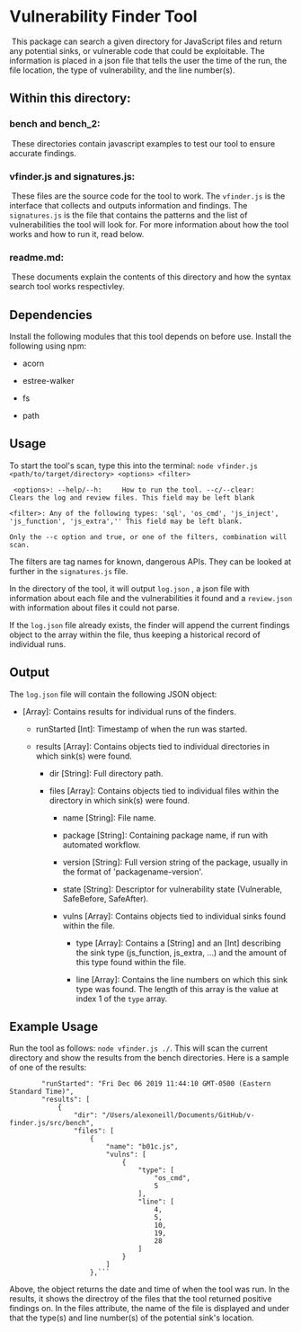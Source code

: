 # Vulnerability Finder Tool

​	This package can search a given directory for JavaScript files and return any potential sinks, or vulnerable code that could be exploitable. The information is placed in a json file that tells the user the time of the run, the file location, the type of vulnerability, and the line number(s).



## Within this directory:

### bench and bench_2:

​	These directories contain javascript examples to test our tool to ensure accurate findings. 

### vfinder.js and signatures.js:

​	These files are the source code for the tool to work. The `vfinder.js` is the interface that collects and outputs information and findings. The `signatures.js` is the file that contains the patterns and the list of vulnerabilities the tool will look for. For more information about how the tool works and how to run it, read below. 

### readme.md:

​	These documents explain the contents of this directory and how the syntax search tool works respectivley. 



## Dependencies

Install the following modules that this tool depends on before use. Install the following using npm:

- acorn

- estree-walker

- fs

- path

  

## Usage

To start the tool's scan, type this into the terminal: ```node vfinder.js <path/to/target/directory> <options> <filter>```

`` 	<options>:
		--help/--h:		How to run the tool.
		--c/--clear:	Clears the log and review files.
		This field may be left blank
`` 	

``<filter>:
		Any of the following types: 'sql', 'os_cmd', 'js_inject', 'js_function', 'js_extra',''
		This field may be left blank.``	

``Only the --c option and true, or one of the filters, combination will scan.``

The filters are tag names for known, dangerous APIs. They can be looked at further in the `signatures.js` file.

In the directory of the tool, it will output `log.json` , a json file with information about each file and the vulnerabilities it found and a `review.json` with information about files it could not parse.

If the `log.json` file already exists, the finder will append the current findings object to the array within the file, thus keeping a historical record of individual runs.



## Output

The `log.json` file will contain the following JSON object:

- \[Array\]: Contains results for individual runs of the finders.

  - runStarted \[Int\]: Timestamp of when the run was started.

  - results \[Array\]: Contains objects tied to individual directories in which sink(s) were found.

    - dir \[String\]: Full directory path.

    - files \[Array\]: Contains objects tied to individual files within the directory in which sink(s) were found.

      - name \[String\]: File name.

      - package \[String\]: Containing package name, if run with automated workflow.

      - version \[String\]: Full version string of the package, usually in the format of 'packagename-version'.

      - state \[String\]: Descriptor for vulnerability state (Vulnerable, SafeBefore, SafeAfter).

      - vulns \[Array\]: Contains objects tied to individual sinks found within the file.

        - type \[Array\]: Contains a \[String\] and an \[Int\] describing the sink type (js_function, js_extra, ...) and the amount of this type found within the file.

        - line \[Array\]: Contains the line numbers on which this sink type was found. The length of this array is the value at index 1 of the `type` array.

          

## Example Usage

Run the tool as follows: `node vfinder.js ./`. This will scan the current directory and show the results from the bench directories. Here is a sample of one of the results:

```{
        "runStarted": "Fri Dec 06 2019 11:44:10 GMT-0500 (Eastern Standard Time)",
        "results": [
            {
                "dir": "/Users/alexoneill/Documents/GitHub/v-finder.js/src/bench",
                "files": [
                    {
                        "name": "b01c.js",
                        "vulns": [
                            {
                                "type": [
                                    "os_cmd",
                                    5
                                ],
                                "line": [
                                    4,
                                    5,
                                    10,
                                    19,
                                    28
                                ]
                            }
                        ]
                    },```
```

Above, the object returns the date and time of when the tool was run. In the results, it shows the directroy of the files that the tool returned positive findings on. In the files attribute, the name of the file is displayed and under that the type(s) and line number(s) of the potential sink's location.